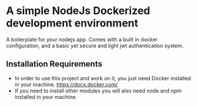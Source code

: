 # A simple NodeJs Dockerized development environment
A boilerplate for your nodejs app. Comes with a built in docker configuration, and a basic yet secure and light jwt authentication system.

## Installation Requirements
- In order to use this project and work on it, you just need Docker installed in your machine. https://docs.docker.com/
- If you need to install other modules you will also need node and npm installed in your machine.
